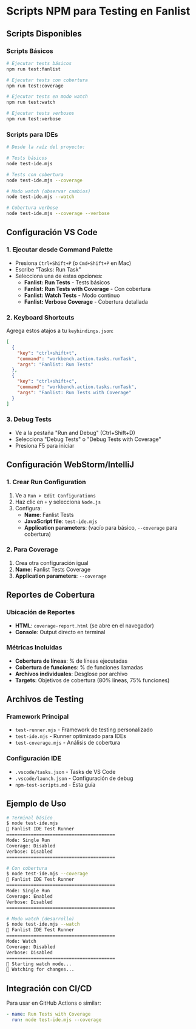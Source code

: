 # Scripts NPM para Testing en Fanlist

## Scripts Disponibles

### Scripts Básicos
```bash
# Ejecutar tests básicos
npm run test:fanlist

# Ejecutar tests con cobertura
npm run test:coverage

# Ejecutar tests en modo watch
npm run test:watch

# Ejecutar tests verbosos
npm run test:verbose
```

### Scripts para IDEs
```bash
# Desde la raíz del proyecto:

# Tests básicos
node test-ide.mjs

# Tests con cobertura
node test-ide.mjs --coverage

# Modo watch (observar cambios)
node test-ide.mjs --watch

# Cobertura verbose
node test-ide.mjs --coverage --verbose
```

## Configuración VS Code

### 1. Ejecutar desde Command Palette
- Presiona `Ctrl+Shift+P` (o `Cmd+Shift+P` en Mac)
- Escribe "Tasks: Run Task"
- Selecciona una de estas opciones:
  - **Fanlist: Run Tests** - Tests básicos
  - **Fanlist: Run Tests with Coverage** - Con cobertura
  - **Fanlist: Watch Tests** - Modo continuo
  - **Fanlist: Verbose Coverage** - Cobertura detallada

### 2. Keyboard Shortcuts
Agrega estos atajos a tu `keybindings.json`:

```json
[
  {
    "key": "ctrl+shift+t",
    "command": "workbench.action.tasks.runTask",
    "args": "Fanlist: Run Tests"
  },
  {
    "key": "ctrl+shift+c",
    "command": "workbench.action.tasks.runTask", 
    "args": "Fanlist: Run Tests with Coverage"
  }
]
```

### 3. Debug Tests
- Ve a la pestaña "Run and Debug" (Ctrl+Shift+D)
- Selecciona "Debug Tests" o "Debug Tests with Coverage"
- Presiona F5 para iniciar

## Configuración WebStorm/IntelliJ

### 1. Crear Run Configuration
1. Ve a `Run > Edit Configurations`
2. Haz clic en `+` y selecciona `Node.js`
3. Configura:
   - **Name**: Fanlist Tests
   - **JavaScript file**: `test-ide.mjs`
   - **Application parameters**: (vacío para básico, `--coverage` para cobertura)

### 2. Para Coverage
1. Crea otra configuración igual
2. **Name**: Fanlist Tests Coverage  
3. **Application parameters**: `--coverage`

## Reportes de Cobertura

### Ubicación de Reportes
- **HTML**: `coverage-report.html` (se abre en el navegador)
- **Console**: Output directo en terminal

### Métricas Incluidas
- **Cobertura de líneas**: % de líneas ejecutadas
- **Cobertura de funciones**: % de funciones llamadas
- **Archivos individuales**: Desglose por archivo
- **Targets**: Objetivos de cobertura (80% líneas, 75% funciones)

## Archivos de Testing

### Framework Principal
- `test-runner.mjs` - Framework de testing personalizado
- `test-ide.mjs` - Runner optimizado para IDEs
- `test-coverage.mjs` - Análisis de cobertura

### Configuración IDE
- `.vscode/tasks.json` - Tasks de VS Code
- `.vscode/launch.json` - Configuración de debug
- `npm-test-scripts.md` - Esta guía

## Ejemplo de Uso

```bash
# Terminal básico
$ node test-ide.mjs
🧪 Fanlist IDE Test Runner
========================================
Mode: Single Run
Coverage: Disabled
Verbose: Disabled
========================================

# Con cobertura
$ node test-ide.mjs --coverage
🧪 Fanlist IDE Test Runner  
========================================
Mode: Single Run
Coverage: Enabled
Verbose: Disabled
========================================

# Modo watch (desarrollo)
$ node test-ide.mjs --watch
🧪 Fanlist IDE Test Runner
========================================
Mode: Watch
Coverage: Disabled
Verbose: Disabled
========================================
🔄 Starting watch mode...
👀 Watching for changes...
```

## Integración con CI/CD

Para usar en GitHub Actions o similar:
```yaml
- name: Run Tests with Coverage
  run: node test-ide.mjs --coverage
```